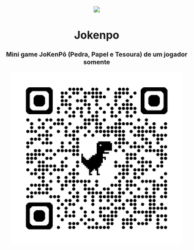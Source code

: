 <div align ="center">
   <img src="https://badges.pufler.dev/visits/GuNunesB/jokenpo"/>
</div>

<h1 align ="center">Jokenpo</h1>

<h3 align ="center">Mini game JoKenPô (Pedra, Papel e Tesoura) de um jogador somente</h3>

<div align ="center">

  ![](https://github.com/grilote/jogoAvalia-o/blob/main/img/qrcode_jogo.png?raw=true)
  
</div>
